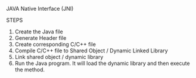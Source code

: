 JAVA Native Interface (JNI)

STEPS

<ol>
<li>Create the Java file</li>
<li>Generate Header file</li>
<li>Create corresponding C/C++ file</li>
<li>Compile C/C++ file to Shared Object / Dynamic Linked Library</li>
<li>Link shared object / dynamic library</li>
<li>Run the Java program. It will load the dynamic library and then execute the method.</li>
</ol>

